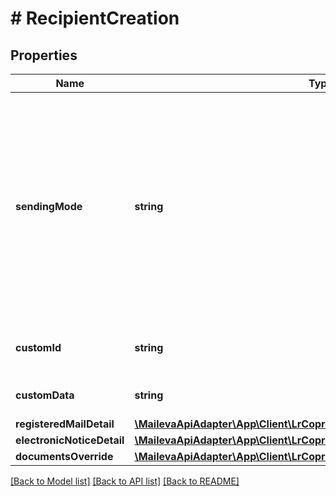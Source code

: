 # # RecipientCreation

## Properties

Name | Type | Description | Notes
------------ | ------------- | ------------- | -------------
**sendingMode** | **string** | Mode d&#39;envoi du destinataire. Il peut être papier, électronique ou passer par le service de consentement. Si le consentement est donné par le destinataire, le mode d&#39;envoi sera électronique, sinon il sera papier. |
**customId** | **string** | Identifiant du destinataire fourni par le client. | [optional]
**customData** | **string** | Information libre fournie par le client. | [optional]
**registeredMailDetail** | [**\MailevaApiAdapter\App\Client\LrCoproClient\Model\RegisteredMailDetail**](RegisteredMailDetail.md) |  | [optional]
**electronicNoticeDetail** | [**\MailevaApiAdapter\App\Client\LrCoproClient\Model\ElectronicNoticeDetail**](ElectronicNoticeDetail.md) |  | [optional]
**documentsOverride** | [**\MailevaApiAdapter\App\Client\LrCoproClient\Model\ComposedDocument**](ComposedDocument.md) |  | [optional]

[[Back to Model list]](../../README.md#models) [[Back to API list]](../../README.md#endpoints) [[Back to README]](../../README.md)
